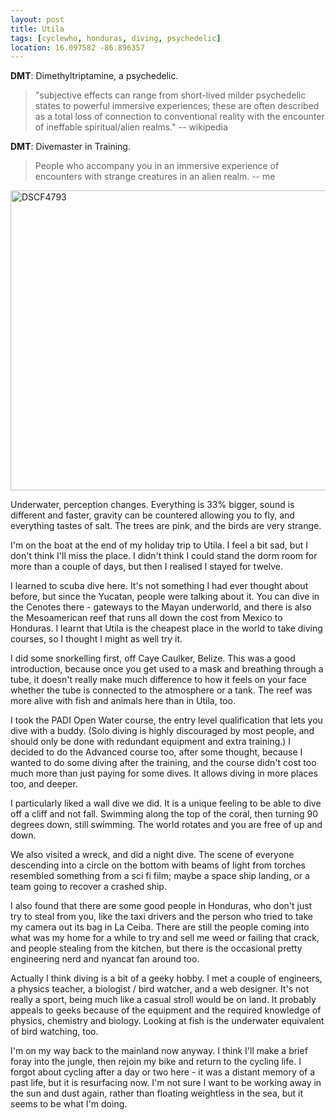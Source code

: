 ```yaml
---
layout: post
title: Utila
tags: [cyclewho, honduras, diving, psychedelic]
location: 16.097582 -86.896357
---
```


**DMT**: Dimethyltriptamine, a psychedelic. 

> "subjective effects can range from short-lived milder psychedelic states to
powerful immersive experiences; these are often described as a total loss of
connection to conventional reality with the encounter of ineffable
spiritual/alien realms." -- wikipedia

**DMT**: Divemaster in Training.

> People who accompany you in an immersive experience of encounters with
strange creatures in an alien realm. -- me

<a href="https://www.flickr.com/photos/mm0hai/8908111363/" title="DSCF4793 by
mm0hai, on Flickr"><img
src="https://farm4.staticflickr.com/3682/8908111363_a979f91e41_z.jpg"
width="640" height="480" alt="DSCF4793"></a>

Underwater, perception changes. Everything is 33% bigger, sound is different
and faster, gravity can be countered allowing you to fly, and everything
tastes of salt. The trees are pink, and the birds are very strange.

I'm on the boat at the end of my holiday trip to Utila. I feel a bit sad, but
I don't think I'll miss the place. I didn't think I could stand the dorm room
for more than a couple of days, but then I realised I stayed for twelve.

I learned to scuba dive here. It's not something I had ever thought about
before, but since the Yucatan, people were talking about it. You can dive in
the Cenotes there - gateways to the Mayan underworld, and there is also the
Mesoamerican reef that runs all down the cost from Mexico to Honduras. I
learnt that Utila is the cheapest place in the world to take diving courses,
so I thought I might as well try it.

I did some snorkelling first, off Caye Caulker, Belize. This was a good
introduction, because once you get used to a mask and breathing through a
tube, it doesn't really make much difference to how it feels on your face
whether the tube is connected to the atmosphere or a tank. The reef was more
alive with fish and animals here than in Utila, too.

I took the PADI Open Water course, the entry level qualification that lets you
dive with a buddy. (Solo diving is highly discouraged by most people, and
should only be done with redundant equipment and extra training.) I decided to
do the Advanced course too, after some thought, because I wanted to do some
diving after the training, and the course didn't cost too much more than just
paying for some dives. It allows diving in more places too, and deeper.

I particularly liked a wall dive we did. It is a unique feeling to be able to
dive off a cliff and not fall. Swimming along the top of the coral, then
turning 90 degrees down, still swimming. The world rotates and you are free of
up and down.

We also visited a wreck, and did a night dive. The scene of everyone
descending into a circle on the bottom with beams of light from torches
resembled something from a sci fi film; maybe a space ship landing, or a team
going to recover a crashed ship.

I also found that there are some good people in Honduras, who don't just try
to steal from you, like the taxi drivers and the person who tried to take my
camera out its bag in La Ceiba. There are still the people coming into what
was my home for a while to try and sell me weed or failing that crack, and
people stealing from the kitchen, but there is the occasional pretty
engineering nerd and nyancat fan around too.

Actually I think diving is a bit of a geeky hobby. I met a couple of
engineers, a physics teacher, a biologist / bird watcher, and a web
designer. It's not really a sport, being much like a casual stroll would be on
land. It probably appeals to geeks because of the equipment and the required
knowledge of physics, chemistry and biology. Looking at fish is the underwater
equivalent of bird watching, too.

I'm on my way back to the mainland now anyway. I think I'll make a brief
foray into the jungle, then rejoin my bike and return to the cycling life. I
forgot about cycling after a day or two here - it was a distant memory of a
past life, but it is resurfacing now. I'm not sure I want to be working away
in the sun and dust again, rather than floating weightless in the sea, but it
seems to be what I'm doing.